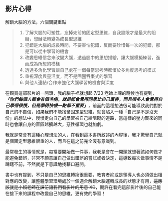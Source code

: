 ## 影片心得


解鎖大腦的方法，六個關鍵重點

> 1. 了解大腦的可塑性，忘掉先前的固定型思維，自我設限才是最大的阻礙，想辦法轉變為成長型思維
> 2. 犯錯是大腦的成長時間，不要害怕犯錯，反而要珍惜每一次的犯錯，那是可以從中學習的機會
> 3. 改變思維信念來改變大腦，透過腦中的思想描繪，讓大腦模擬練習，進而成為所想的模樣
> 4. 透過多角化學習讓自己處在一個每當思考時都慣於多角度思考的模式
> 5. 重視深度與靈活度，而不是囫圇吞棗式的學習
> 6. 與他人連結/合作來強化大腦學習的機會與深度


在觀賞這部影片的一開頭，我的腦子裡就想起 7/23 老師上課的時候也有提到，***「你們每個人都會有個毛病，就是都會覺得同學比自己厲害，而且很多人會覺得自己學得很慢，但是學得快慢一點都不重要」***，前面的這種想法很可能導致我們對於自己的不自信，如果我們不能捨棄固定型思維，就會陷入一種「自己是不是沒天份」的想法中，慢慢走向自己的學習被自己給阻礙的道路，當這樣的壓力襲來的同時也會讓自身的盲區越擴越大，惡性循環也就加劇。

我就是常會有這種心理想法的人，在看到這本書所敘述的內容後，我才驚覺自己就是個固定型思維很重的人，而且在這之前完全沒有意識到。

最常發生的事情就是，每當要開始做一件事，我老是會在一開頭就想著該如何做才能避免錯誤，非常不願意讓自己做出錯誤的嘗試或者決定，這導致每次做事情不是躊躇不前，不然就是下意識地找藉口避開。

書中也有提到，不只是自己的思維轉換很重要，教育者抑或是領導人也必須做出相對應的改變，讓整體學習環境處於一個適合解鎖大腦運轉成長的狀態才有用，~~這應該就是小賴老師在課前讓我們看影片的用意 XD~~，期許在看完這部影片後的自己能在接下來的課程中改變自己的思維，更有效的學習！